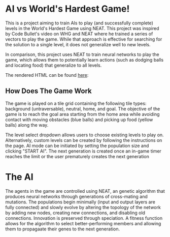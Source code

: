 # AI vs World's Hardest Game!

This is a project aiming to train AIs to play (and successfully complete) levels in the World's Hardest Game using NEAT.
This project was inspired by Code Bullet's video on WHG and NEAT where he trained a series of vectors to play the game. While that approach is effective for searching for the solution to a single level, it does not generalize well to new levels. 

In comparison, this project uses NEAT to train neural networks to play the game, which allows them to potentially learn actions (such as dodging balls and locating food) that generalize to all levels.

The rendered HTML can be found [here](https://davidliii.github.io/Worlds-Hardest-Game-AI/): 

## How Does The Game Work

The game is played on a tile grid containing the following tile types: background (untraversable), neutral, home, and goal. The objective of the game is to reach the goal area starting from the home area while avoiding contact with moving obstacles (blue balls) and picking up food (yellow balls) along the way.

The level select dropdown allows users to choose existing levels to play on. Alternatively, custom levels can be created by following the instructions on the page. AI mode can be initiated by setting the population size and clicking "START AI". The next generation is created once an in-game timer reaches the limit or the user prematurely creates the next generation

# The AI

The agents in the game are controlled using NEAT, an genetic algorithm that produces neural networks through generations of cross-mating and mutations. The populations begin minimally (input and output layers are fully connected) and slowly evolve by altering the topology of the network by adding new nodes, creating new connections, and disabling old connections. Innovation is preserved through speciation. A fitness function allows for the algorithm to select better-performing members and allowing them to propagaate their genes to the next generation.
